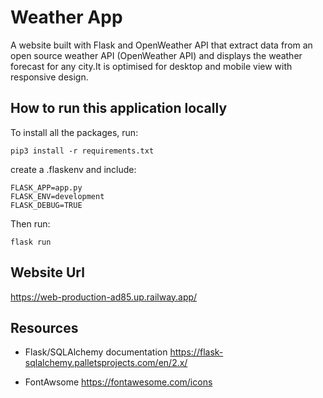 #   Weather App

A website built with Flask and OpenWeather API that extract data from an open source weather API (OpenWeather API) 
and displays the weather forecast for any city.It is optimised for desktop 
and mobile view with responsive design.


## How to run this application locally

To install all the packages, run:

```
pip3 install -r requirements.txt

```    

create a .flaskenv and include:

```
FLASK_APP=app.py
FLASK_ENV=development
FLASK_DEBUG=TRUE

```

Then run:

```
flask run

```
## Website Url
https://web-production-ad85.up.railway.app/
​
## Resources
-   Flask/SQLAlchemy documentation
https://flask-sqlalchemy.palletsprojects.com/en/2.x/

- FontAwsome 
https://fontawesome.com/icons